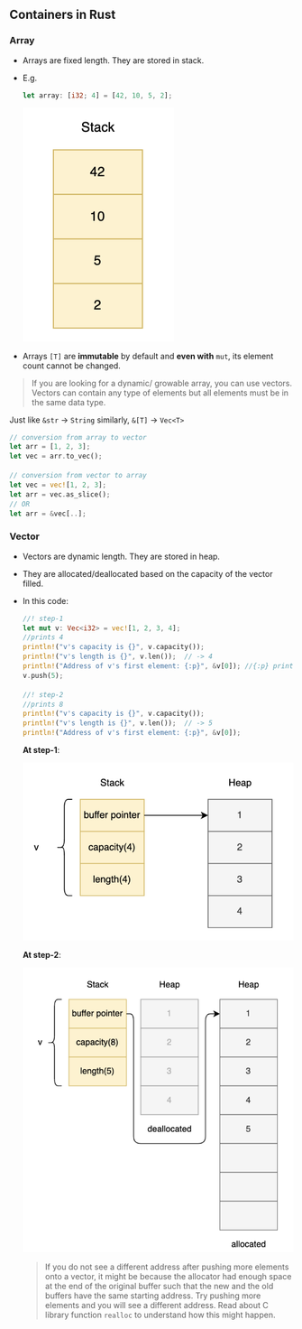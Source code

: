 ## Containers in Rust

### Array

- Arrays are fixed length. They are stored in stack.
- E.g.

  ```rs
  let array: [i32; 4] = [42, 10, 5, 2];
  ```

  ![](../../img/array.png)

- Arrays `[T]` are **immutable** by default and **even with** `mut`, its element count cannot be changed.

> If you are looking for a dynamic/ growable array, you can use vectors. Vectors can contain any type of elements but all elements must be in the same data type.

Just like `&str` -> `String` similarly, `&[T]` -> `Vec<T>`

```rust
// conversion from array to vector
let arr = [1, 2, 3];
let vec = arr.to_vec();

// conversion from vector to array
let vec = vec![1, 2, 3];
let arr = vec.as_slice();
// OR
let arr = &vec[..];
```

### Vector

- Vectors are dynamic length. They are stored in heap.
- They are allocated/deallocated based on the capacity of the vector filled.
- In this code:

  ```rs
  //! step-1
  let mut v: Vec<i32> = vec![1, 2, 3, 4];
  //prints 4
  println!("v's capacity is {}", v.capacity());
  println!("v's length is {}", v.len());  // -> 4
  println!("Address of v's first element: {:p}", &v[0]); //{:p} prints the address
  v.push(5);

  //! step-2
  //prints 8
  println!("v's capacity is {}", v.capacity());
  println!("v's length is {}", v.len());  // -> 5
  println!("Address of v's first element: {:p}", &v[0]);
  ```

  **At step-1**:

  ![](../../img/vector_memory.png)

  **At step-2**:

  ![](../../img/vector_memory2.png)

  > If you do not see a different address after pushing more elements onto a vector, it might be because the allocator had enough space at the end of the original buffer such that the new and the old buffers have the same starting address. Try pushing more elements and you will see a different address. Read about C library function `realloc` to understand how this might happen.
